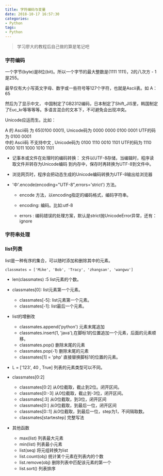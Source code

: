 ```yaml
---
title: 字符编码与变量
date: 2018-10-17 16:57:30
categories:
- Python
tags:
- Python
---
```


> 学习廖大的教程后自己做的算是笔记吧

### 字符编码

  一个字节(byte)是8位(bit)。所以一个字节的最大整数是(1111 1111)，2的八次方 - 1 是255。
  
  最早仅有大小写英文字母、数字或一些符号等127个字符，也就是Ascii表。如 A：65
  
  然后为了显示中文， 中国制定了GB2312编码，日本制定了Shift_JIS里，韩国制定了Euc_kr等等等等。多语言混合的文本下，不可避免会出现冲突。
  
  <!-- more --> 
  
  Unicode应运而生。比如：
  
  A 的 Ascii码 为 65(0100 0001), Unicode码为 0000 0000 0100 0001 UTF的码为 0100 0001  
  中的 Ascii码  不支持中文      , Unicode码为 0100 1110 0010 1101 UTF的码为 1110 0100 1011 1000 1010 1101
   
  + 记事本或文件在处理时的编码转换：
      文件以UTF-8存储，当编辑时，程序读取文件并转存为Unicode编码 到内存中，保存时再转换为UTF-8到文件中。
      
  + 浏览网页时，程序会把动态生成的Unicode编码转换为UTF-8输出给浏览器      

  + '中'.encode(encoding="UTF-8",errors='strict') 方法。
     
    + encode 方法，以encoding指定的编码格式，编码字符串。
    
    + encoding: 编码。比如:utf-8
    
    + errors : 编码错误的处理方案，默认是strict抛UnicodeError异常，还有：ignore

### 字符串处理

### list列表

  list是一种有序的集合，可以随时添加和删除其中的元素。
  
  `classmates = ['Mike', 'Bob', 'Tracy', 'zhangsan', 'wangwu']`
  
  + len(classmates) :5  list元素的个数。
  
  + classmates[0]: list元素第一个元素。
    + classmates[-5]: list元素第一个元素。
    + classmates[-1]: list最后一个元素。
  
  + list的增删改
    + classmates.append('python') 元素末尾追加
    + classmates.insert(1, 'java'),在脚标1的位置追加一个元素，后面的元素顺移。
    + classmates.pop() 删除末尾的元素
    + classmates.pop(-1) 删除末尾的元素
    + classmates[1] = 'php' 直接替换脚标1的位置的元素。
  
  + L = ['123', 40 , True] 列表的元素类型可以不同。
  
  + classmates[0:2]
      + classmates[0:2] 从0位截取，截止到2位。闭开区间。
      + classmates[0:-3] 从0位截取，截止到-3位，闭开区间。
      + classmates[:3] 从0位截取，到3位，闭开区间
      + classmates[0:] 从0位截取，到最后一位，闭开区间
      + classmates[0::1] 从0位截取，到最后一位，step为1，不间隔取数。  
      + classmates[start:end:step] 完整写法
  
  + 其他函数
      + max(list) 列表最大元素
      + min(list) 列表最小元素
      + list(seq) 将元组转换为list
      + list.count(obj) 统计某个元素在列表内的个数
      + list.remove(obj) 删除列表中匹配该元素的第一个
      + list.sort() 列表排序      
          